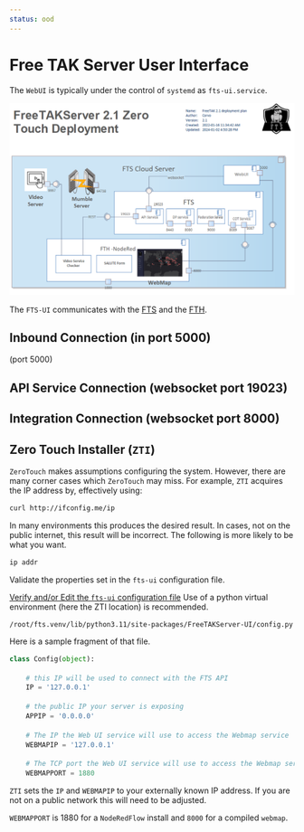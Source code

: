 ```yaml
---
status: ood
---
```


# Free TAK Server User Interface

The `WebUI` is typically under the control of `systemd` as `fts-ui.service`.

![image](../Installation/images/zero-touch-deply-default.png)


The `FTS-UI` communicates with 
the [FTS](fts-core-server.md) and 
the [FTH](fts-hub-server.md).

## Inbound Connection (in port 5000)

(port 5000)

## API Service Connection (websocket port 19023)


## Integration Connection (websocket port 8000)



## Zero Touch Installer (`ZTI`)

`ZeroTouch` makes assumptions configuring the system. 
However, there are many corner cases which `ZeroTouch` may miss.
For example, `ZTI` acquires the IP address by, effectively using:
```bash
curl http://ifconfig.me/ip
```
In many environments this produces the desired result.
In cases, not on the public internet, this result will be incorrect.
The following is more likely to be what you want.
```bash
ip addr
```

Validate the properties set in the `fts-ui` configuration file.

[Verify and/or Edit the `fts-ui` configuration file](../administration/usingConsole.md) 
Use of a python virtual environment (here the ZTI location) is recommended.
```
/root/fts.venv/lib/python3.11/site-packages/FreeTAKServer-UI/config.py
```
Here is a sample fragment of that file.
```python
class Config(object):

    # this IP will be used to connect with the FTS API
    IP = '127.0.0.1'
    
    # the public IP your server is exposing
    APPIP = '0.0.0.0'

    # The IP the Web UI service will use to access the Webmap service
    WEBMAPIP = '127.0.0.1'
    
    # The TCP port the Web UI service will use to access the Webmap service
    WEBMAPPORT = 1880

```
`ZTI` sets the `IP` and `WEBMAPIP` to your externally known IP address.
If you are not on a public network this will need to be adjusted.

`WEBMAPPORT` is 1880 for a `NodeRedFlow` install
and `8000` for a compiled `webmap`.

